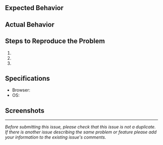 ## Expected Behavior


## Actual Behavior


## Steps to Reproduce the Problem

1.
1.
1.

## Specifications

- Browser: <!-- A link from https://www.whatsmybrowser.org/ is perfect here! -->
- OS: <!-- e.g. Ubuntu, OSX 10.12.6, Windows 10 -->

## Screenshots

---

*Before submitting this issue, please check that this issue is not a duplicate. If there is another issue describing the same problem or feature please add your information to the existing issue's comments.*
